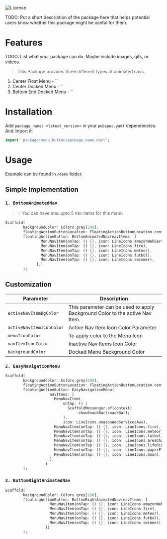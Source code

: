 ![License](https://img.shields.io/badge/license-MIT-blue.svg?style=for-the-badge&color=blue)

TODO: Put a short description of the package here that helps potential users
know whether this package might be useful for them.

# Features

TODO: List what your package can do. Maybe include images, gifs, or videos.

> This Package provides three different types of animated navs.

1. Center Float Menu - ``
2. Center Docked Menu - ``
3. Bottom End Docked Menu - ``

# Installation

Add `package_name: <latest_version>` in your `pubspec.yaml` dependencies. And import it:

```dart
import 'package:menu_button/package_name.dart';
```

# Usage

Example can be found in `/demo` folder.

## Simple Implementation

### `1. BottomAnimatedNav`

> 💡 You can have max upto 5 nav items for this menu

```dart
Scaffold(
        backgroundColor: Colors.grey[200],
        floatingActionButtonLocation: FloatingActionButtonLocation.centerFloat,
        floatingActionButton: BottomAnimatedNav(navItems: [
                MenuNavItem(onTap: () {}, icon: LineIcons.amazonWebServicesAws),
                MenuNavItem(onTap: () {}, icon: LineIcons.fire),
                MenuNavItem(onTap: () {}, icon: LineIcons.meteor),
                MenuNavItem(onTap: () {}, icon: LineIcons.futbol),
                MenuNavItem(onTap: () {}, icon: LineIcons.swimmer),
              ],)
        );
```

## Customization

| Parameter                | Description                                                                  |
| ------------------------ | ---------------------------------------------------------------------------- |
| `activeNavItemBgColor`   | This parameter can be used to apply Background Color to the active Nav Item. |
| `activeNavItemIconColor` | Active Nav Item Icon Color Parameter                                         |
| `menuIconColor`          | To apply color to the Menu Icon                                              |
| `navItemIconColor`       | Inactive Nav Items Icon Color                                                |
| `backgroundColor`        | Docked Menu Background Color                                                 |

### `2. EasyNavigationMenu`

```dart
Scaffold(
        backgroundColor: Colors.grey[200],
        floatingActionButtonLocation: FloatingActionButtonLocation.centerFloat,
        floatingActionButton: EasyNavigationMenu(
                    navItems: [
                      MenuNavItem(
                          onTap: () {
                            ScaffoldMessenger.of(context)
                                .showSnackBar(snackBar);
                          },
                          icon: LineIcons.amazonWebServicesAws),
                      MenuNavItem(onTap: () {}, icon: LineIcons.fire),
                      MenuNavItem(onTap: () {}, icon: LineIcons.meteor),
                      MenuNavItem(onTap: () {}, icon: LineIcons.futbol),
                      MenuNavItem(onTap: () {}, icon: LineIcons.areaChart),
                      MenuNavItem(onTap: () {}, icon: LineIcons.lifeRing),
                      MenuNavItem(onTap: () {}, icon: LineIcons.paperPlane),
                      MenuNavItem(onTap: () {}, icon: LineIcons.moon),
                    ],
                  )
        );
```

### `3. BottomRightAnimatedNav`

```dart
Scaffold(
        backgroundColor: Colors.grey[200],
        floatingActionButton: BottomRightAnimatedNav(navItems: [
                    MenuNavItem(onTap: () {}, icon: LineIcons.amazonWebServicesAws),
                    MenuNavItem(onTap: () {}, icon: LineIcons.fire),
                    MenuNavItem(onTap: () {}, icon: LineIcons.meteor),
                    MenuNavItem(onTap: () {}, icon: LineIcons.futbol),
                    MenuNavItem(onTap: () {}, icon: LineIcons.swimmer),
                  ])
        );
```
